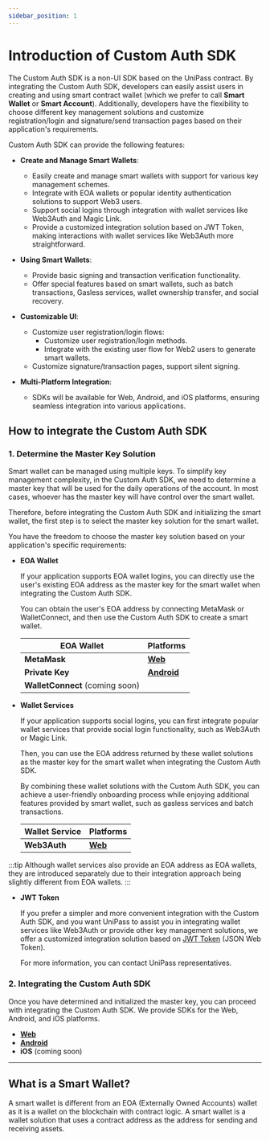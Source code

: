 ```yaml
---
sidebar_position: 1
---
```


# Introduction of Custom Auth SDK

The Custom Auth SDK is a non-UI SDK based on the UniPass contract. By integrating the Custom Auth SDK, developers can easily assist users in creating and using smart contract wallet (which we prefer to call **Smart Wallet** or **Smart Account**). Additionally, developers have the flexibility to choose different key management solutions and customize registration/login and signature/send transaction pages based on their application's requirements.

Custom Auth SDK can provide the following features:

* **Create and Manage Smart Wallets**:
    - Easily create and manage smart wallets with support for various key management schemes.
    - Integrate with EOA wallets or popular identity authentication solutions to support Web3 users.
    - Support social logins through integration with wallet services like Web3Auth and Magic Link.
    - Provide a customized integration solution based on JWT Token, making interactions with wallet services like Web3Auth more straightforward.

* **Using Smart Wallets**:
    - Provide basic signing and transaction verification functionality.
    - Offer special features based on smart wallets, such as batch transactions, Gasless services, wallet ownership transfer, and social recovery.

* **Customizable UI**:
    - Customize user registration/login flows:
        - Customize user registration/login methods.
        - Integrate with the existing user flow for Web2 users to generate smart wallets.
    - Customize signature/transaction pages, support silent signing.

* **Multi-Platform Integration**:
    - SDKs will be available for Web, Android, and iOS platforms, ensuring seamless integration into various applications.

## How to integrate the Custom Auth SDK

### 1. Determine the Master Key Solution

Smart wallet can be managed using multiple keys. To simplify key management complexity, in the Custom Auth SDK, we need to determine a master key that will be used for the daily operations of the account. In most cases, whoever has the master key will have control over the smart wallet.

Therefore, before integrating the Custom Auth SDK and initializing the smart wallet, the first step is to select the master key solution for the smart wallet.

You have the freedom to choose the master key solution based on your application's specific requirements:

* **EOA Wallet**

    If your application supports EOA wallet logins, you can directly use the user's existing EOA address as the master key for the smart wallet when integrating the Custom Auth SDK.

    You can obtain the user's EOA address by connecting MetaMask or WalletConnect, and then use the Custom Auth SDK to create a smart wallet.

    |**EOA Wallet**|**Platforms**|
    |--|--|
    |**MetaMask**|[**Web**](./web-sdk/init-master-key/01-eoa.md/#init-master-key-from-metamask)|
    |**Private Key**|[**Android**](./android-sdk/init-master-key/01-eoa.md/#init-master-key-from-private-key)|
    |**WalletConnect** (coming soon)||

* **Wallet Services**

    If your application supports social logins, you can first integrate popular wallet services that provide social login functionality, such as Web3Auth or Magic Link.
    
    Then, you can use the EOA address returned by these wallet solutions as the master key for the smart wallet when integrating the Custom Auth SDK.

    By combining these wallet solutions with the Custom Auth SDK, you can achieve a user-friendly onboarding process while enjoying additional features provided by smart wallet, such as gasless services and batch transactions.

    |**Wallet Service**|**Platforms**|
    |--|--|
    |**Web3Auth**|[**Web**](./web-sdk/init-master-key/02-waas.md/#init-master-key-from-web3auth)|
    
:::tip
Although wallet services also provide an EOA address as EOA wallets, they are introduced separately due to their integration approach being slightly different from EOA wallets.
:::

* **JWT Token**

    If you prefer a simpler and more convenient integration with the Custom Auth SDK, and you want UniPass to assist you in integrating wallet services like Web3Auth or provide other key management solutions, we offer a customized integration solution based on [JWT Token](https://jwt.io/) (JSON Web Token).

    For more information, you can contact UniPass representatives.

### 2. Integrating the Custom Auth SDK

Once you have determined and initialized the master key, you can proceed with integrating the Custom Auth SDK. We provide SDKs for the Web, Android, and iOS platforms.

* [**Web**](./web-sdk/01-quick-start.md)
* [**Android**](./android-sdk/01-quick-start.md)
* **iOS** (coming soon)

---

## What is a Smart Wallet?

A smart wallet is different from an EOA (Externally Owned Accounts) wallet as it is a wallet on the blockchain with contract logic. A smart wallet is a wallet solution that uses a contract address as the address for sending and receiving assets.